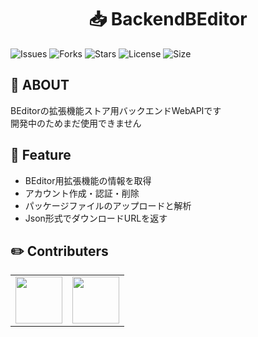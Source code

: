 <h1 align="center">
 📥 BackendBEditor
</h1>

![Issues](https://img.shields.io/github/issues/b-editor/BackendBEditor?style=for-the-badge&logo=appveyor)
![Forks](https://img.shields.io/github/forks/b-editor/BackendBEditor?style=for-the-badge&logo=appveyor)
![Stars](https://img.shields.io/github/stars/b-editor/BackendBEditor?style=for-the-badge&logo=appveyor)
![License](https://img.shields.io/github/license/b-editor/BackendBEditor?style=for-the-badge&logo=appveyor)
![Size](https://img.shields.io/github/repo-size/b-editor/BackendBEditor?style=for-the-badge&logo=appveyor)
## 📖 ABOUT
BEditorの拡張機能ストア用バックエンドWebAPIです  
開発中のためまだ使用できません  

## 🌟 Feature
 - BEditor用拡張機能の情報を取得
 - アカウント作成・認証・削除
 - パッケージファイルのアップロードと解析
 - Json形式でダウンロードURLを返す
## ✏️ Contributers
|      |      |
| ---- | ---- |
|  <a href="https://twitter.com/indigo_san_"><img src="https://github.com/indigo-san.png" width="75" height="75"></img></a>  |  <a href="https://twitter.com/PC_YiB"><img src="https://github.com/YiB-PC.png" width="75" height="75"></img></a>  |
